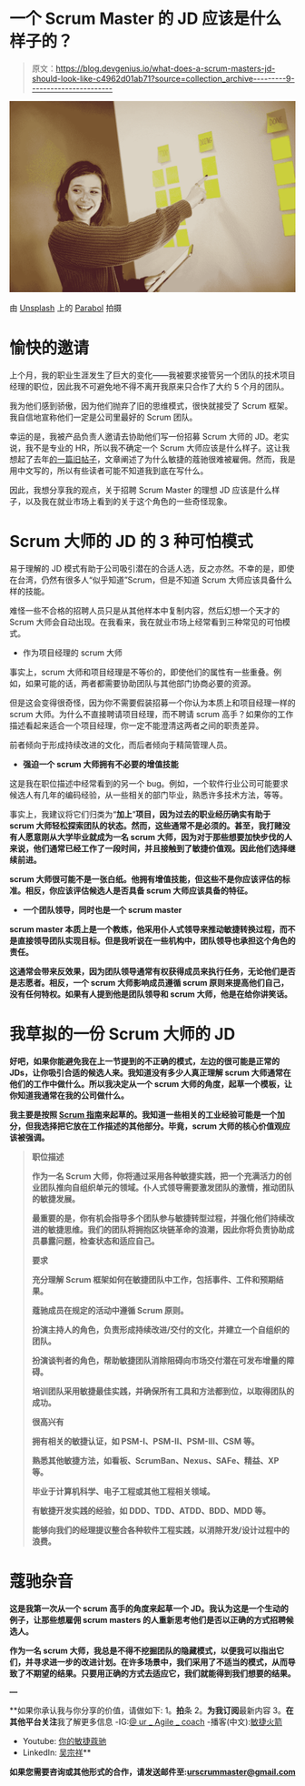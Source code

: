 # 一个 Scrum Master 的 JD 应该是什么样子的？

> 原文：<https://blog.devgenius.io/what-does-a-scrum-masters-jd-should-look-like-c4962d01ab71?source=collection_archive---------9----------------------->

![](img/8d99570464f830d2ef418e99c46e084f.png)

由 [Unsplash](https://unsplash.com?utm_source=medium&utm_medium=referral) 上的 [Parabol](https://unsplash.com/@parabol?utm_source=medium&utm_medium=referral) 拍摄

# 愉快的邀请

上个月，我的职业生涯发生了巨大的变化——我被要求接管另一个团队的技术项目经理的职位，因此我不可避免地不得不离开我原来只合作了大约 5 个月的团队。

我为他们感到骄傲，因为他们抛弃了旧的思维模式，很快就接受了 Scrum 框架。我自信地宣称他们一定是公司里最好的 Scrum 团队。

幸运的是，我被产品负责人邀请去协助他们写一份招募 Scrum 大师的 JD。老实说，我不是专业的 HR，所以我不确定一个 Scrum 大师应该是什么样子。这让我想起了去年[的一篇旧帖子](https://uragilecoach.medium.com/%E5%88%9D%E6%9C%9F%E6%89%BE%E4%B8%8D%E5%88%B0%E5%90%88%E9%81%A9%E7%9A%84agile-coach%E6%80%8E%E9%BA%BC%E8%BE%A6-4964450737b5)，文章阐述了为什么敏捷的蔻驰很难被雇佣。然而，我是用中文写的，所以有些读者可能不知道我到底在写什么。

因此，我想分享我的观点，关于招聘 Scrum Master 的理想 JD 应该是什么样子，以及我在就业市场上看到的关于这个角色的一些奇怪现象。

# Scrum 大师的 JD 的 3 种可怕模式

易于理解的 JD 模式有助于公司吸引潜在的合适人选，反之亦然。不幸的是，即使在台湾，仍然有很多人“似乎知道”Scrum，但是不知道 Scrum 大师应该具备什么样的技能。

难怪一些不合格的招聘人员只是从其他样本中复制内容，然后幻想一个天才的 Scrum 大师会自动出现。在我看来，我在就业市场上经常看到三种常见的可怕模式。

*   作为项目经理的 scrum 大师

事实上，scrum 大师和项目经理是不等价的，即使他们的属性有一些重叠。例如，如果可能的话，两者都需要协助团队与其他部门协商必要的资源。

但是这会变得很奇怪，因为你不需要假装招募一个你认为本质上和项目经理一样的 scrum 大师。为什么不直接聘请项目经理，而不聘请 scrum 高手？如果你的工作描述看起来适合一个项目经理，你一定不能澄清这两者之间的职责差异。

前者倾向于形成持续改进的文化，而后者倾向于精简管理人员。

*   **强迫一个 scrum 大师拥有不必要的增值技能**

这是我在职位描述中经常看到的另一个 bug。例如，一个软件行业公司可能要求候选人有几年的编码经验，从一些相关的部门毕业，熟悉许多技术方法，等等。

事实上，我建议将它们归类为“**加上**”**项目，因为过去的职业经历确实有助于 scrum 大师轻松探索团队的状态。然而，这些通常不是必须的。甚至，我打赌没有人愿意刚从大学毕业就成为一名 scrum 大师，因为对于那些想要加快步伐的人来说，他们通常已经工作了一段时间，并且接触到了敏捷价值观。因此他们选择继续前进。**

**scrum 大师很可能不是一张白纸。他拥有增值技能，但这些不是你应该评估的标准。相反，你应该评估候选人是否具备 scrum 大师应该具备的特征。**

*   **一个团队领导，同时也是一个 scrum master**

**scrum master 本质上是一个教练，他采用仆人式领导来推动敏捷转换过程，而不是直接领导团队实现目标。但是我听说在一些机构中，团队领导也承担这个角色的责任。**

**这通常会带来反效果，因为团队领导通常有权获得成员来执行任务，无论他们是否是志愿者。相反，一个 scrum 大师影响成员遵循 scrum 原则来提高他们自己，没有任何特权。如果有人提到他是团队领导和 scrum 大师，他是在给你讲笑话。**

# **我草拟的一份 Scrum 大师的 JD**

**好吧，如果你能避免我在上一节提到的不正确的模式，左边的很可能是正常的 JDs，让你吸引合适的候选人来。我知道没有多少人真正理解 scrum 大师通常在他们的工作中做什么。所以我决定从一个 scrum 大师的角度，起草一个模板，让你知道我通常在我的公司做什么。**

**我主要是按照 [Scrum 指南](https://scrumguides.org/scrum-guide.html)来起草的。我知道一些相关的工业经验可能是一个加分，但我选择把它放在工作描述的其他部分。毕竟，scrum 大师的核心价值观应该被强调。**

> ****职位描述****
> 
> **作为一名 Scrum 大师，你将通过采用各种敏捷实践，把一个充满活力的创业团队推向自组织单元的领域。仆人式领导需要激发团队的激情，推动团队的敏捷发展。**
> 
> **最重要的是，你有机会指导多个团队参与敏捷转型过程，并强化他们持续改进的敏捷思维。我们的团队将拥抱区块链革命的浪潮，因此你将负责协助成员暴露问题，检查状态和适应自己。**
> 
> ****要求****
> 
> **充分理解 Scrum 框架如何在敏捷团队中工作，包括事件、工件和预期结果。**
> 
> **蔻驰成员在规定的活动中遵循 Scrum 原则。**
> 
> **扮演主持人的角色，负责形成持续改进/交付的文化，并建立一个自组织的团队。**
> 
> **扮演谈判者的角色，帮助敏捷团队消除阻碍向市场交付潜在可发布增量的障碍。**
> 
> **培训团队采用敏捷最佳实践，并确保所有工具和方法都到位，以取得团队的成功。**
> 
> ****很高兴有****
> 
> **拥有相关的敏捷认证，如 PSM-I、PSM-II、PSM-III、CSM 等。**
> 
> **熟悉其他敏捷方法，如看板、ScrumBan、Nexus、SAFe、精益、XP 等。**
> 
> **毕业于计算机科学、电子工程或其他工程相关领域。**
> 
> **有敏捷开发实践的经验，如 DDD、TDD、ATDD、BDD、MDD 等。**
> 
> **能够向我们的经理提议整合各种软件工程实践，以消除开发/设计过程中的浪费。**

# **蔻驰杂音**

**这是我第一次从一个 scrum 高手的角度来起草一个 JD。我认为这是一个生动的例子，让那些想雇佣 scrum masters 的人重新思考他们是否以正确的方式招聘候选人。**

**作为一名 scrum 大师，我总是不得不挖掘团队的隐藏模式，以便我可以指出它们，并寻求进一步的改进计划。在许多场景中，我们采用了不适当的模式，从而导致了不期望的结果。只要用正确的方式去适应它，我们就能得到我们想要的结果。**

**—**

**如果你承认我与你分享的价值，请做如下:
1。**拍**条
2。**为我订阅**最新内容
3。**在其他平台关注**我了解更多信息
-IG:[@ ur _ Agile _ coach](https://www.instagram.com/ur_agile_coach/)
-播客(中文):[敏捷火箭](https://player.soundon.fm/p/7f7dc3df-d738-405c-8cf9-02157a92ec61)
- Youtube: [你的敏捷蔻驰](https://www.youtube.com/channel/UCzD0wQmD1n4MuTKk-JocACA)
- LinkedIn: [吴宗祥](https://www.linkedin.com/in/tsung-hsiang-wu-8542409b/)**

**如果您需要咨询或其他形式的合作，请发送邮件至:**urscrummaster@gmail.com****